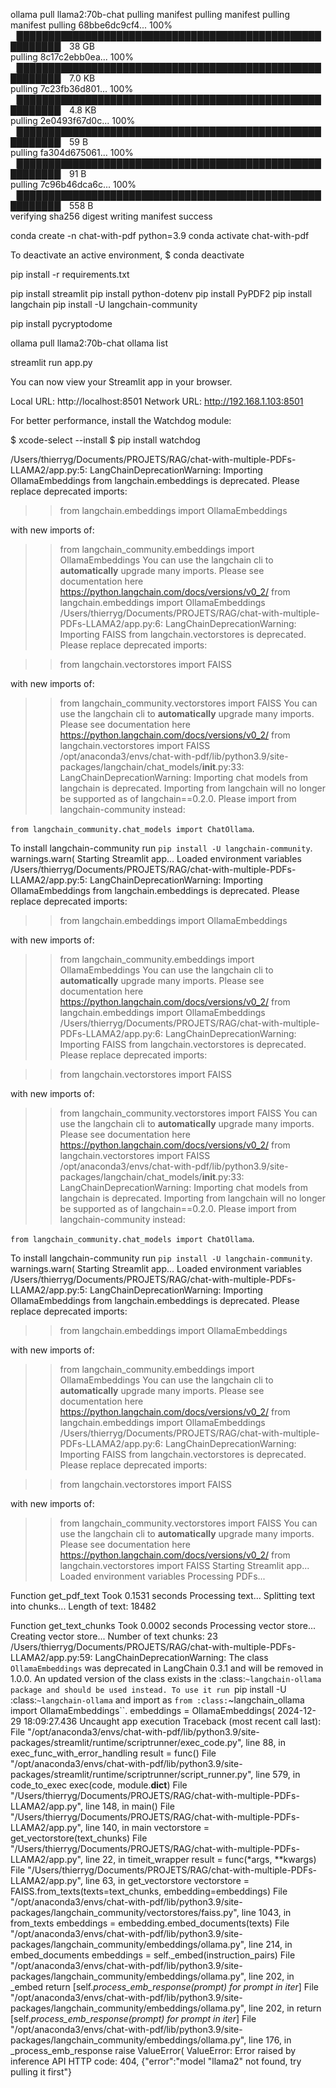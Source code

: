 ollama pull llama2:70b-chat
    pulling manifest 
    pulling manifest 
    pulling manifest 
    pulling 68bbe6dc9cf4... 100% ▕█████████████████████████████████████████████████████████▏  38 GB                         
    pulling 8c17c2ebb0ea... 100% ▕█████████████████████████████████████████████████████████▏ 7.0 KB                         
    pulling 7c23fb36d801... 100% ▕█████████████████████████████████████████████████████████▏ 4.8 KB                         
    pulling 2e0493f67d0c... 100% ▕█████████████████████████████████████████████████████████▏   59 B                         
    pulling fa304d675061... 100% ▕█████████████████████████████████████████████████████████▏   91 B                         
    pulling 7c96b46dca6c... 100% ▕█████████████████████████████████████████████████████████▏  558 B                         
    verifying sha256 digest 
    writing manifest 
    success 

conda create -n chat-with-pdf python=3.9
conda activate chat-with-pdf

To deactivate an active environment, 
$ conda deactivate

pip install -r requirements.txt

pip install streamlit
pip install python-dotenv
pip install PyPDF2
pip install langchain
pip install -U langchain-community

pip install pycryptodome

ollama pull llama2:70b-chat
ollama list 

streamlit run app.py


 You can now view your Streamlit app in your browser.

  Local URL: http://localhost:8501
  Network URL: http://192.168.1.103:8501

  For better performance, install the Watchdog module:

  $ xcode-select --install
  $ pip install watchdog
            
/Users/thierryg/Documents/PROJETS/RAG/chat-with-multiple-PDFs-LLAMA2/app.py:5: LangChainDeprecationWarning: Importing OllamaEmbeddings from langchain.embeddings is deprecated. Please replace deprecated imports:

>> from langchain.embeddings import OllamaEmbeddings

with new imports of:

>> from langchain_community.embeddings import OllamaEmbeddings
You can use the langchain cli to **automatically** upgrade many imports. Please see documentation here <https://python.langchain.com/docs/versions/v0_2/>
  from langchain.embeddings import OllamaEmbeddings
/Users/thierryg/Documents/PROJETS/RAG/chat-with-multiple-PDFs-LLAMA2/app.py:6: LangChainDeprecationWarning: Importing FAISS from langchain.vectorstores is deprecated. Please replace deprecated imports:

>> from langchain.vectorstores import FAISS

with new imports of:

>> from langchain_community.vectorstores import FAISS
You can use the langchain cli to **automatically** upgrade many imports. Please see documentation here <https://python.langchain.com/docs/versions/v0_2/>
  from langchain.vectorstores import FAISS
/opt/anaconda3/envs/chat-with-pdf/lib/python3.9/site-packages/langchain/chat_models/__init__.py:33: LangChainDeprecationWarning: Importing chat models from langchain is deprecated. Importing from langchain will no longer be supported as of langchain==0.2.0. Please import from langchain-community instead:

`from langchain_community.chat_models import ChatOllama`.

To install langchain-community run `pip install -U langchain-community`.
  warnings.warn(
Starting Streamlit app...
Loaded environment variables
/Users/thierryg/Documents/PROJETS/RAG/chat-with-multiple-PDFs-LLAMA2/app.py:5: LangChainDeprecationWarning: Importing OllamaEmbeddings from langchain.embeddings is deprecated. Please replace deprecated imports:

>> from langchain.embeddings import OllamaEmbeddings

with new imports of:

>> from langchain_community.embeddings import OllamaEmbeddings
You can use the langchain cli to **automatically** upgrade many imports. Please see documentation here <https://python.langchain.com/docs/versions/v0_2/>
  from langchain.embeddings import OllamaEmbeddings
/Users/thierryg/Documents/PROJETS/RAG/chat-with-multiple-PDFs-LLAMA2/app.py:6: LangChainDeprecationWarning: Importing FAISS from langchain.vectorstores is deprecated. Please replace deprecated imports:

>> from langchain.vectorstores import FAISS

with new imports of:

>> from langchain_community.vectorstores import FAISS
You can use the langchain cli to **automatically** upgrade many imports. Please see documentation here <https://python.langchain.com/docs/versions/v0_2/>
  from langchain.vectorstores import FAISS
/opt/anaconda3/envs/chat-with-pdf/lib/python3.9/site-packages/langchain/chat_models/__init__.py:33: LangChainDeprecationWarning: Importing chat models from langchain is deprecated. Importing from langchain will no longer be supported as of langchain==0.2.0. Please import from langchain-community instead:

`from langchain_community.chat_models import ChatOllama`.

To install langchain-community run `pip install -U langchain-community`.
  warnings.warn(
Starting Streamlit app...
Loaded environment variables
/Users/thierryg/Documents/PROJETS/RAG/chat-with-multiple-PDFs-LLAMA2/app.py:5: LangChainDeprecationWarning: Importing OllamaEmbeddings from langchain.embeddings is deprecated. Please replace deprecated imports:

>> from langchain.embeddings import OllamaEmbeddings

with new imports of:

>> from langchain_community.embeddings import OllamaEmbeddings
You can use the langchain cli to **automatically** upgrade many imports. Please see documentation here <https://python.langchain.com/docs/versions/v0_2/>
  from langchain.embeddings import OllamaEmbeddings
/Users/thierryg/Documents/PROJETS/RAG/chat-with-multiple-PDFs-LLAMA2/app.py:6: LangChainDeprecationWarning: Importing FAISS from langchain.vectorstores is deprecated. Please replace deprecated imports:

>> from langchain.vectorstores import FAISS

with new imports of:

>> from langchain_community.vectorstores import FAISS
You can use the langchain cli to **automatically** upgrade many imports. Please see documentation here <https://python.langchain.com/docs/versions/v0_2/>
  from langchain.vectorstores import FAISS
Starting Streamlit app...
Loaded environment variables
Processing PDFs...

Function get_pdf_text Took 0.1531 seconds
Processing text...
Splitting text into chunks...
Length of text: 18482

Function get_text_chunks Took 0.0002 seconds
Processing vector store...
Creating vector store...
Number of text chunks: 23
/Users/thierryg/Documents/PROJETS/RAG/chat-with-multiple-PDFs-LLAMA2/app.py:59: LangChainDeprecationWarning: The class `OllamaEmbeddings` was deprecated in LangChain 0.3.1 and will be removed in 1.0.0. An updated version of the class exists in the :class:`~langchain-ollama package and should be used instead. To use it run `pip install -U :class:`~langchain-ollama` and import as `from :class:`~langchain_ollama import OllamaEmbeddings``.
  embeddings = OllamaEmbeddings(
2024-12-29 18:09:27.436 Uncaught app execution
Traceback (most recent call last):
  File "/opt/anaconda3/envs/chat-with-pdf/lib/python3.9/site-packages/streamlit/runtime/scriptrunner/exec_code.py", line 88, in exec_func_with_error_handling
    result = func()
  File "/opt/anaconda3/envs/chat-with-pdf/lib/python3.9/site-packages/streamlit/runtime/scriptrunner/script_runner.py", line 579, in code_to_exec
    exec(code, module.__dict__)
  File "/Users/thierryg/Documents/PROJETS/RAG/chat-with-multiple-PDFs-LLAMA2/app.py", line 148, in <module>
    main()
  File "/Users/thierryg/Documents/PROJETS/RAG/chat-with-multiple-PDFs-LLAMA2/app.py", line 140, in main
    vectorstore = get_vectorstore(text_chunks)
  File "/Users/thierryg/Documents/PROJETS/RAG/chat-with-multiple-PDFs-LLAMA2/app.py", line 22, in timeit_wrapper
    result = func(*args, **kwargs)
  File "/Users/thierryg/Documents/PROJETS/RAG/chat-with-multiple-PDFs-LLAMA2/app.py", line 63, in get_vectorstore
    vectorstore = FAISS.from_texts(texts=text_chunks, embedding=embeddings)
  File "/opt/anaconda3/envs/chat-with-pdf/lib/python3.9/site-packages/langchain_community/vectorstores/faiss.py", line 1043, in from_texts
    embeddings = embedding.embed_documents(texts)
  File "/opt/anaconda3/envs/chat-with-pdf/lib/python3.9/site-packages/langchain_community/embeddings/ollama.py", line 214, in embed_documents
    embeddings = self._embed(instruction_pairs)
  File "/opt/anaconda3/envs/chat-with-pdf/lib/python3.9/site-packages/langchain_community/embeddings/ollama.py", line 202, in _embed
    return [self._process_emb_response(prompt) for prompt in iter_]
  File "/opt/anaconda3/envs/chat-with-pdf/lib/python3.9/site-packages/langchain_community/embeddings/ollama.py", line 202, in <listcomp>
    return [self._process_emb_response(prompt) for prompt in iter_]
  File "/opt/anaconda3/envs/chat-with-pdf/lib/python3.9/site-packages/langchain_community/embeddings/ollama.py", line 176, in _process_emb_response
    raise ValueError(
ValueError: Error raised by inference API HTTP code: 404, {"error":"model \"llama2\" not found, try pulling it first"}
